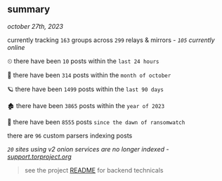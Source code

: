 
## summary
_october 27th, 2023_

currently tracking `163` groups across `299` relays & mirrors - _`105` currently online_

⏲ there have been `10` posts within the `last 24 hours`

🦈 there have been `314` posts within the `month of october`

🪐 there have been `1499` posts within the `last 90 days`

🏚 there have been `3865` posts within the `year of 2023`

🦕 there have been `8555` posts `since the dawn of ransomwatch`

there are `96` custom parsers indexing posts

_`20` sites using v2 onion services are no longer indexed - [support.torproject.org](https://support.torproject.org/onionservices/v2-deprecation/)_

> see the project [README](https://github.com/joshhighet/ransomwatch#ransomwatch--) for backend technicals
